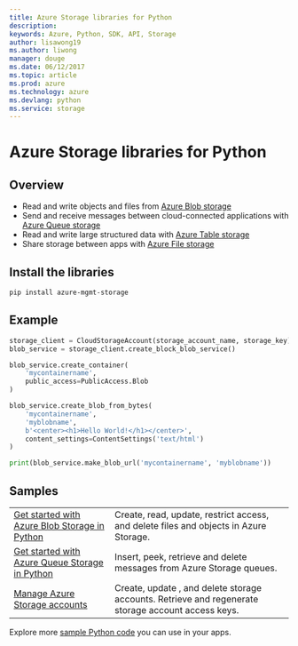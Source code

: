 ```yaml
---
title: Azure Storage libraries for Python
description: 
keywords: Azure, Python, SDK, API, Storage
author: lisawong19
ms.author: liwong
manager: douge
ms.date: 06/12/2017
ms.topic: article
ms.prod: azure
ms.technology: azure
ms.devlang: python
ms.service: storage
---
```


# Azure Storage libraries for Python

## Overview
- Read and write objects and files from [Azure Blob storage](https://docs.microsoft.com/en-us/azure/storage/storage-python-how-to-use-blob-storage)
- Send and receive messages between cloud-connected applications with [Azure Queue storage](https://docs.microsoft.com/azure/storage/storage-python-how-to-use-queue-storage)
- Read and write large structured data with [Azure Table storage](https://docs.microsoft.com/azure/storage/storage-python-how-to-use-table-storage) 
- Share storage between apps with [Azure File storage](https://docs.microsoft.com/azure/storage/storage-python-how-to-use-file-storage)

## Install the libraries
```bash
pip install azure-mgmt-storage
```

## Example
```python
storage_client = CloudStorageAccount(storage_account_name, storage_key)
blob_service = storage_client.create_block_blob_service()

blob_service.create_container(
    'mycontainername',
    public_access=PublicAccess.Blob
)

blob_service.create_blob_from_bytes(
    'mycontainername',
    'myblobname',
    b'<center><h1>Hello World!</h1></center>',
    content_settings=ContentSettings('text/html')
)

print(blob_service.make_blob_url('mycontainername', 'myblobname'))
```

## Samples

| | |
|--|--|
| [Get started with Azure Blob Storage in Python](https://azure.microsoft.com/resources/samples/storage-blob-python-getting-started/) | Create, read, update, restrict access, and delete files and objects in Azure Storage. |
| [Get started with Azure Queue Storage in Python](https://azure.microsoft.com/resources/samples/storage-queue-python-getting-started/) | Insert, peek, retrieve and delete messages from Azure Storage queues. | 
| [Manage Azure Storage accounts](https://azure.microsoft.com/resources/samples/storage-python-manage) | Create, update , and delete storage accounts. Retrieve and regenerate storage account access keys.

Explore more [sample Python code](https://azure.microsoft.com/resources/samples/?platform=python) you can use in your apps.